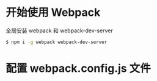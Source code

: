 # 开始使用 Webpack
全局安装 webpack 和 webpack-dev-server
```bash
$ npm i -g webpack webpack-dev-server
```
# 配置 webpack.config.js 文件
